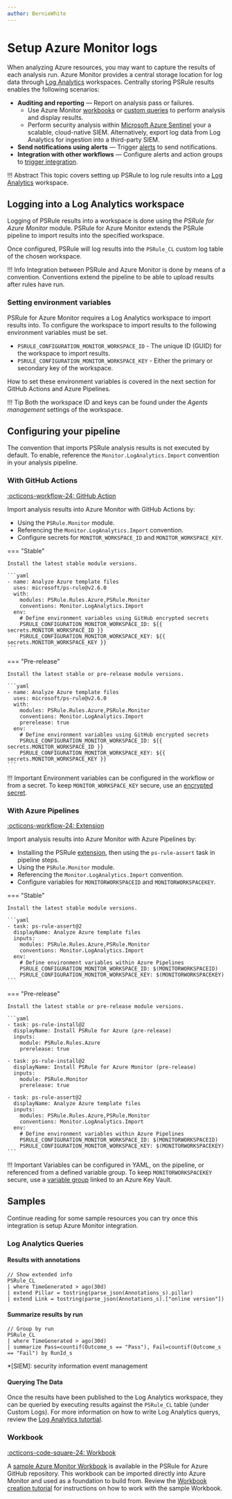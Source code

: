 ```yaml
---
author: BernieWhite
---
```


# Setup Azure Monitor logs

When analyzing Azure resources, you may want to capture the results of each analysis run.
Azure Monitor provides a central storage location for log data through [Log Analytics][1] workspaces.
Centrally storing PSRule results enables the following scenarios:

- **Auditing and reporting** &mdash; Report on analysis pass or failures.
  - Use Azure Monitor [workbooks][4] or [custom queries][3] to perform analysis and display results.
  - Perform security analysis within [Microsoft Azure Sentinel][2] your a scalable, cloud-native SIEM.
    Alternatively, export log data from Log Analytics for ingestion into a third-party SIEM.
- **Send notifications using alerts** &mdash; Trigger [alerts][5] to send notifications.
- **Integration with other workflows** &mdash; Configure alerts and action groups to [trigger integration][6].

!!! Abstract
    This topic covers setting up PSRule to log rule results into a [Log Analytics][1] workspace.

  [1]: https://docs.microsoft.com/azure/azure-monitor/logs/log-analytics-overview
  [2]: https://docs.microsoft.com/azure/sentinel/overview
  [3]: https://docs.microsoft.com/azure/azure-monitor/logs/queries
  [4]: https://docs.microsoft.com/azure/azure-monitor/visualize/workbooks-overview
  [5]: https://docs.microsoft.com/azure/azure-monitor/alerts/alerts-log
  [6]: https://docs.microsoft.com/azure/azure-monitor/alerts/alerts-common-schema-integrations

## Logging into a Log Analytics workspace

Logging of PSRule results into a workspace is done using the _PSRule for Azure Monitor_ module.
PSRule for Azure Monitor extends the PSRule pipeline to import results into the specified workspace.

Once configured, PSRule will log results into the `PSRule_CL` custom log table of the chosen workspace.

!!! Info
    Integration between PSRule and Azure Monitor is done by means of a convention.
    Conventions extend the pipeline to be able to upload results after rules have run.

### Setting environment variables

PSRule for Azure Monitor requires a Log Analytics workspace to import results into.
To configure the workspace to import results to the following environment variables must be set.

- `PSRULE_CONFIGURATION_MONITOR_WORKSPACE_ID` - The unique ID (GUID) for the workspace to import results.
- `PSRULE_CONFIGURATION_MONITOR_WORKSPACE_KEY` - Either the primary or secondary key of the workspace.

How to set these environment variables is covered in the next section for GitHub Actions and Azure Pipelines.

!!! Tip
    Both the workspace ID and keys can be found under the _Agents management_ settings of the workspace.

## Configuring your pipeline

The convention that imports PSRule analysis results is not executed by default.
To enable, reference the `Monitor.LogAnalytics.Import` convention in your analysis pipeline.

### With GitHub Actions

[:octicons-workflow-24: GitHub Action][7]

Import analysis results into Azure Monitor with GitHub Actions by:

- Using the `PSRule.Monitor` module.
- Referencing the `Monitor.LogAnalytics.Import` convention.
- Configure secrets for `MONITOR_WORKSPACE_ID` and `MONITOR_WORKSPACE_KEY`.

=== "Stable"

    Install the latest stable module versions.

    ```yaml
    - name: Analyze Azure template files
      uses: microsoft/ps-rule@v2.6.0
      with:
        modules: PSRule.Rules.Azure,PSRule.Monitor
        conventions: Monitor.LogAnalytics.Import
      env:
        # Define environment variables using GitHub encrypted secrets
        PSRULE_CONFIGURATION_MONITOR_WORKSPACE_ID: ${{ secrets.MONITOR_WORKSPACE_ID }}
        PSRULE_CONFIGURATION_MONITOR_WORKSPACE_KEY: ${{ secrets.MONITOR_WORKSPACE_KEY }}
    ```

=== "Pre-release"

    Install the latest stable or pre-release module versions.

    ```yaml
    - name: Analyze Azure template files
      uses: microsoft/ps-rule@v2.6.0
      with:
        modules: PSRule.Rules.Azure,PSRule.Monitor
        conventions: Monitor.LogAnalytics.Import
        prerelease: true
      env:
        # Define environment variables using GitHub encrypted secrets
        PSRULE_CONFIGURATION_MONITOR_WORKSPACE_ID: ${{ secrets.MONITOR_WORKSPACE_ID }}
        PSRULE_CONFIGURATION_MONITOR_WORKSPACE_KEY: ${{ secrets.MONITOR_WORKSPACE_KEY }}
    ```

!!! Important
    Environment variables can be configured in the workflow or from a secret.
    To keep `MONITOR_WORKSPACE_KEY` secure, use an [encrypted secret][8].

  [7]: https://github.com/marketplace/actions/psrule
  [8]: https://docs.github.com/actions/reference/encrypted-secrets

### With Azure Pipelines

[:octicons-workflow-24: Extension][9]

Import analysis results into Azure Monitor with Azure Pipelines by:

- Installing the PSRule [extension][9], then using the `ps-rule-assert` task in pipeline steps.
- Using the `PSRule.Monitor` module.
- Referencing the `Monitor.LogAnalytics.Import` convention.
- Configure variables for `MONITORWORKSPACEID` and `MONITORWORKSPACEKEY`.

=== "Stable"

    Install the latest stable module versions.

    ```yaml
    - task: ps-rule-assert@2
      displayName: Analyze Azure template files
      inputs:
        modules: PSRule.Rules.Azure,PSRule.Monitor
        conventions: Monitor.LogAnalytics.Import
      env:
        # Define environment variables within Azure Pipelines
        PSRULE_CONFIGURATION_MONITOR_WORKSPACE_ID: $(MONITORWORKSPACEID)
        PSRULE_CONFIGURATION_MONITOR_WORKSPACE_KEY: $(MONITORWORKSPACEKEY)
    ```

=== "Pre-release"

    Install the latest stable or pre-release module versions.

    ```yaml
    - task: ps-rule-install@2
      displayName: Install PSRule for Azure (pre-release)
      inputs:
        module: PSRule.Rules.Azure
        prerelease: true

    - task: ps-rule-install@2
      displayName: Install PSRule for Azure Monitor (pre-release)
      inputs:
        module: PSRule.Monitor
        prerelease: true

    - task: ps-rule-assert@2
      displayName: Analyze Azure template files
      inputs:
        modules: PSRule.Rules.Azure,PSRule.Monitor
        conventions: Monitor.LogAnalytics.Import
      env:
        # Define environment variables within Azure Pipelines
        PSRULE_CONFIGURATION_MONITOR_WORKSPACE_ID: $(MONITORWORKSPACEID)
        PSRULE_CONFIGURATION_MONITOR_WORKSPACE_KEY: $(MONITORWORKSPACEKEY)
    ```

!!! Important
    Variables can be configured in YAML, on the pipeline, or referenced from a defined variable group.
    To keep `MONITORWORKSPACEKEY` secure, use a [variable group][10] linked to an Azure Key Vault.

  [9]: https://marketplace.visualstudio.com/items?itemName=bewhite.ps-rule
  [10]: https://docs.microsoft.com/azure/devops/pipelines/library/variable-groups

## Samples

Continue reading for some sample resources you can try once this integration is setup Azure Monitor integration.

### Log Analytics Queries

#### Results with annotations

```kql title="Kusto"
// Show extended info
PSRule_CL
| where TimeGenerated > ago(30d)
| extend Pillar = tostring(parse_json(Annotations_s).pillar)
| extend Link = tostring(parse_json(Annotations_s).["online version"])
```

#### Summarize results by run

```kql title="Kusto"
// Group by run
PSRule_CL
| where TimeGenerated > ago(30d)
| summarize Pass=countif(Outcome_s == "Pass"), Fail=countif(Outcome_s  == "Fail") by RunId_s
```

*[SIEM]: security information event management

#### Querying The Data

Once the results have been published to the Log Analytics workspace, they can be queried by executing
results against the `PSRule_CL` table (under Custom Logs). For more information on how to write Log
Analytics querys, review the [Log Analytics tutortial][11].

  [11]: https://docs.microsoft.com/azure/azure-monitor/logs/log-analytics-tutorial

### Workbook

[:octicons-code-square-24: Workbook][13]

A [sample Azure Monitor Workbook][13] is available in the PSRule for Azure GitHub repository.
This workbook can be imported directly into Azure Monitor and used as a foundation to build from.
Review the [Workbook creation tutorial][12] for instructions on how to work with the sample Workbook.

  [12]: https://docs.microsoft.com/azure/azure-monitor/visualize/workbooks-create-workbook
  [13]: https://github.com/Azure/PSRule.Rules.Azure/blob/main/docs/setup/workbook.json
